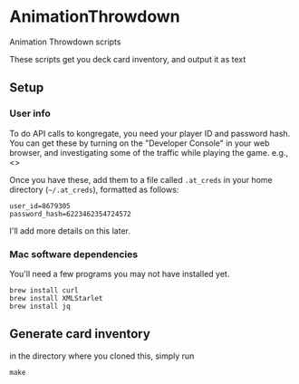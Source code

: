 # AnimationThrowdown
Animation Throwdown scripts


These scripts get you deck card inventory, and output it as text

## Setup

### User info

To do API calls to kongregate, you need your player ID and password hash.  You can get these 
by turning on the "Developer Console" in your web browser, and investigating some of the traffic
while playing the game.  e.g., <<showurl>>

Once you have these, add them to a file called `.at_creds` in your home directory (`~/.at_creds`),
formatted as follows:

```
user_id=8679305
password_hash=6223462354724572
```
I'll add more details on this later.


### Mac software dependencies

You'll need a few programs you may not have installed yet.

```
brew install curl
brew install XMLStarlet
brew install jq
```



## Generate card inventory

in the directory where you cloned this, simply run 
```
make
```



